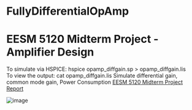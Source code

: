 # FullyDifferentialOpAmp
EESM 5120 Midterm Project - Amplifier Design
===============================================
To simulate via HSPICE:
  hspice opamp_diffgain.sp > opamp_diffgain.lis   
To view the output:
    cat opamp_diffgain.lis
Simulate differential gain, common mode gain, Power Consumption 
<a href="https://github.com/samlam723/FullyDifferentialOpAmp/blob/main/EESM5120_midterm_project_report.pdf" target="_blank">EESM 5120 Midterm Project Report</a>

![image](https://user-images.githubusercontent.com/32325433/113855162-4d418d00-97d2-11eb-9c23-b351de93a286.png)
